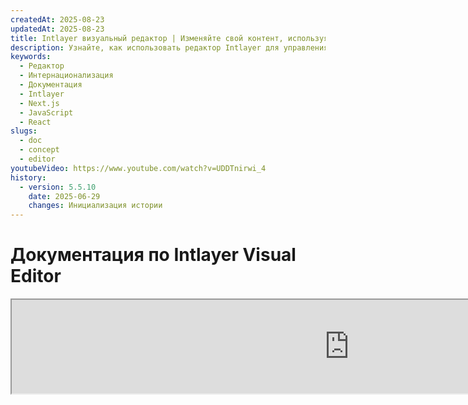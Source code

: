 ```yaml
---
createdAt: 2025-08-23
updatedAt: 2025-08-23
title: Intlayer визуальный редактор | Изменяйте свой контент, используя визуальный редактор
description: Узнайте, как использовать редактор Intlayer для управления вашим многоязычным веб-сайтом. Следуйте шагам в этой онлайн-документации, чтобы настроить ваш проект за несколько минут.
keywords:
  - Редактор
  - Интернационализация
  - Документация
  - Intlayer
  - Next.js
  - JavaScript
  - React
slugs:
  - doc
  - concept
  - editor
youtubeVideo: https://www.youtube.com/watch?v=UDDTnirwi_4
history:
  - version: 5.5.10
    date: 2025-06-29
    changes: Инициализация истории
---
```


# Документация по Intlayer Visual Editor

<iframe title="Visual Editor + CMS for Your Web App: Intlayer Explained" class="m-auto aspect-[16/9] w-full overflow-hidden rounded-lg border-0" allow="autoplay; gyroscope;" loading="lazy" width="1080" height="auto" src="https://www.youtube.com/embed/UDDTnirwi_4?autoplay=0&amp;origin=http://intlayer.org&amp;controls=0&amp;rel=1"/>

Intlayer Visual Editor - это инструмент, который оборачивает ваш веб-сайт для взаимодействия с файлами декларации контента с использованием визуального редактора.

![Интерфейс Intlayer Visual Editor](https://github.com/aymericzip/intlayer/blob/main/docs/assets/visual_editor.gif?raw=true)

Пакет `intlayer-editor` основан на Intlayer и доступен для JavaScript-приложений, таких как React (Create React App), Vite + React и Next.js.

## Визуальный редактор vs CMS

Intlayer Visual Editor - это инструмент, который позволяет управлять вашим контентом в визуальном редакторе для локальных словарей. После внесения изменений контент будет заменён в кодовой базе. Это означает, что приложение будет пересобрано, и страница будет перезагружена для отображения нового контента.

В отличие от этого, [Intlayer CMS](https://github.com/aymericzip/intlayer/blob/main/docs/docs/ru/intlayer_CMS.md) - это инструмент, который позволяет управлять вашим контентом в визуальном редакторе для удалённых словарей. После внесения изменений контент **не** повлияет на вашу кодовую базу. И веб-сайт автоматически отобразит изменённый контент.

## Интеграция Intlayer в ваше приложение

Для получения более подробной информации о том, как интегрировать Intlayer, см. соответствующий раздел ниже:

### Интеграция с Next.js

Для интеграции с Next.js обратитесь к [руководству по настройке](https://github.com/aymericzip/intlayer/blob/main/docs/docs/ru/intlayer_with_nextjs_15.md).

### Интеграция с Create React App

Для интеграции с Create React App обратитесь к [руководству по настройке](https://github.com/aymericzip/intlayer/blob/main/docs/docs/ru/intlayer_with_create_react_app.md).

### Интеграция с Vite + React

Для интеграции с Vite + React обратитесь к [руководству по настройке](https://github.com/aymericzip/intlayer/blob/main/docs/docs/ru/intlayer_with_vite+react.md).

## Как работает Intlayer Editor

Визуальный редактор в приложении включает в себя две вещи:

- Фронтенд-приложение, которое отображает ваш веб-сайт в iframe. Если ваш веб-сайт использует Intlayer, визуальный редактор автоматически обнаружит ваш контент и позволит вам взаимодействовать с ним. После внесения изменений вы сможете скачать изменения.

- После нажатия кнопки загрузки визуальный редактор отправит запрос на сервер для замены ваших файлов декларации контента новым контентом (где бы эти файлы ни были объявлены в вашем проекте).

> Обратите внимание, что на данный момент Intlayer Editor записывает ваши файлы декларации контента в формате JSON.

## Установка

После настройки Intlayer в вашем проекте просто установите `intlayer-editor` как зависимость для разработки:

```bash packageManager="npm"
npm install intlayer-editor --save-dev
```

```bash packageManager="yarn"
yarn add intlayer-editor --save-dev
```

```bash packageManager="pnpm"
pnpm add intlayer-editor --save-dev
```

## Конфигурация

В вашем файле конфигурации Intlayer вы можете настроить параметры редактора:

```typescript fileName="intlayer.config.ts" codeFormat="typescript"
import type { IntlayerConfig } from "intlayer";

const config: IntlayerConfig = {
  // ... другие настройки конфигурации
  editor: {
    /**
     * Обязательно
     * URL приложения.
     * Это URL, на который нацелен визуальный редактор.
     * Пример: 'http://localhost:3000'
     */
    applicationURL: process.env.INTLAYER_APPLICATION_URL,
    /**
     * Необязательно
     * По умолчанию `true`. Если `false`, редактор неактивен и недоступен.
     * Может использоваться для отключения редактора в определённых средах по соображениям безопасности, например, в продакшене.
     */
    enabled: process.env.INTLAYER_ENABLED,
    /**
     * Необязательно
     * По умолчанию `8000`.
     * Порт сервера редактора.
     */
    port: process.env.INTLAYER_PORT,
    /**
     * Необязательно
     * По умолчанию "http://localhost:8000"
     * URL сервера редактора.
     */
    editorURL: process.env.INTLAYER_EDITOR_URL,
  },
};

export default config;
```

```javascript fileName="intlayer.config.mjs" codeFormat="esm"
/** @type {import('intlayer').IntlayerConfig} */
const config = {
  // ... другие настройки конфигурации
  editor: {
    /**
     * Обязательно
     * URL приложения.
     * Это URL, на который нацелен визуальный редактор.
     * Пример: 'http://localhost:3000'
     */
    applicationURL: process.env.INTLAYER_APPLICATION_URL,
    /**
     * Необязательно
     * По умолчанию `true`. Если `false`, редактор неактивен и недоступен.
     * Может использоваться для отключения редактора в определённых средах по соображениям безопасности, например, в продакшене.
     */
    enabled: process.env.INTLAYER_ENABLED,
    /**
     * Необязательно
     * По умолчанию `8000`.
     * Порт, используемый сервером визуального редактора.
     */
    port: process.env.INTLAYER_PORT,
    /**
     * Необязательно
     * По умолчанию "http://localhost:8000"
     * URL сервера редактора для доступа из приложения. Используется для ограничения источников, которые могут взаимодействовать с приложением по соображениям безопасности. Если установлено значение `'*'`, редактор доступен из любого источника. Должен быть установлен, если порт изменён или если редактор размещён на другом домене.
     */
    editorURL: process.env.INTLAYER_EDITOR_URL,
  },
};

export default config;
```

```javascript fileName="intlayer.config.cjs" codeFormat="commonjs"
/** @type {import('intlayer').IntlayerConfig} */
const config = {
  // ... другие настройки конфигурации
  editor: {
    /**
     * Обязательно
     * URL приложения.
     * Это URL, на который нацелен визуальный редактор.
     */
    applicationURL: process.env.INTLAYER_APPLICATION_URL,
    /**
     * Необязательно
     * По умолчанию `8000`.
     * Порт сервера редактора.
     */
    port: process.env.INTLAYER_PORT,
    /**
     * Необязательно
     * По умолчанию "http://localhost:8000"
     * URL сервера редактора.
     */
    editorURL: process.env.INTLAYER_EDITOR_URL,
    /**
     * Необязательно
     * По умолчанию `true`. Если `false`, редактор неактивен и недоступен.
     * Может использоваться для отключения редактора в определенных средах по соображениям безопасности, например, в продакшене.
     */
    enabled: process.env.INTLAYER_ENABLED,
  },
};

module.exports = config;
```

> Чтобы увидеть все доступные параметры, обратитесь к [документации по конфигурации](https://github.com/aymericzip/intlayer/blob/main/docs/docs/ru/configuration.md).

## Использование редактора

1. После установки редактора вы можете запустить его с помощью следующей команды:

   ```bash packageManager="npm"
   npx intlayer-editor start
   ```

   ```bash packageManager="yarn"
   yarn intlayer-editor start
   ```

   ```bash packageManager="pnpm"
   pnpm intlayer-editor start
   ```

   > **Обратите внимание, что ваше приложение должно работать параллельно.** URL приложения должен совпадать с тем, который вы указали в конфигурации редактора (`applicationURL`).

2. Затем откройте предоставленный URL. По умолчанию `http://localhost:8000`.

   Вы можете просмотреть каждое поле, индексированное Intlayer, наведя курсор на ваш контент.

   ![Наведение на контент](https://github.com/aymericzip/intlayer/blob/main/docs/assets/intlayer_editor_hover_content.png)

3. Если ваш контент выделен, вы можете долго нажимать на него, чтобы отобразить панель редактирования.

## Конфигурация окружения

Редактор можно настроить на использование конкретного файла окружения. Это полезно, когда вы хотите использовать один и тот же файл конфигурации для разработки и продакшена.

Чтобы использовать конкретный файл окружения, вы можете использовать флаг `--env-file` или `-f` при запуске редактора:

```bash packageManager="npm"
npx intlayer-editor start -f .env.development
```

```bash packageManager="yarn"
yarn intlayer-editor start -f .env.development
```

```bash packageManager="pnpm"
pnpm intlayer-editor start -f .env.development
```

> Обратите внимание, что файл окружения должен находиться в корневой директории вашего проекта.

Или вы можете использовать флаг `--env` или `-e`, чтобы указать окружение:

```bash packageManager="npm"
npx intlayer-editor start -e development
```

```bash packageManager="yarn"
yarn intlayer-editor start -e development
```

```bash packageManager="pnpm"
pnpm intlayer-editor start -e development
```

## Отладка

Если вы столкнулись с какими-либо проблемами с визуальным редактором, проверьте следующее:

- Визуальный редактор и приложение работают.

- Конфигурация [`editor`](https://intlayer.org/ru/doc/concept/configuration#editor-configuration) правильно настроена в вашем файле конфигурации Intlayer.
  - Обязательные поля:
    - URL приложения должен совпадать с тем, который вы указали в конфигурации редактора (`applicationURL`).

- Визуальный редактор использует iframe для отображения вашего сайта. Убедитесь, что политика безопасности контента (Content Security Policy, CSP) вашего сайта разрешает URL CMS в качестве `frame-ancestors` (по умолчанию 'http://localhost:8000'). Проверьте консоль редактора на наличие ошибок.
